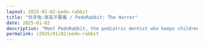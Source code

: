 ```yaml
---
layout: 2025-01-02-pedo-rabbit
title: "兒牙兔:家長不要看 / PedoRabbit: The Horror"
date: 2025-01-02
description: "Meet PedoRabbit, the pediatric dentist who keeps children quiet... perhaps too quiet"
permalink: /2025/01/02/pedo-rabbit
---
```

